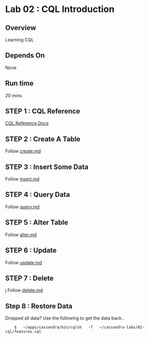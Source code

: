 <link rel='stylesheet' href='../assets/css/main.css'/>


# Lab 02 : CQL Introduction

## Overview

Learning CQL

## Depends On

None

## Run time

20 mins


## STEP 1 : CQL Reference

[CQL Reference Docs](https://docs.datastax.com/en/cql/3.3/cql/cql_reference/cqlReferenceTOC.html)

## STEP 2 : Create A Table

Follow [create.md](2.1-create.md)

## STEP 3 : Insert Some Data

Follow [insert.md](2.2-insert.md)

## STEP 4 : Query Data

Follow [query.md](2.3-query.md)

## STEP 5 : Alter Table

Follow [alter.md](2.4-alter.md)

## STEP 6 : Update

Follow [update.md](2.5-update.md)

## STEP 7 : Delete
j
Follow [delete.md](2.6-delete.md)

## Step 8 : Restore Data

Dropped all data?  Use the following to get the data back..
```
    $   ~/apps/cassandra/bin/cqlsh   -f   ~/cassandra-labs/02-cql/features.cql
```
